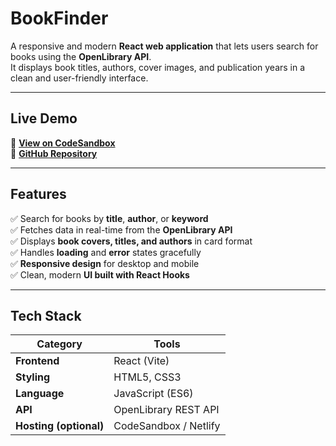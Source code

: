 # BookFinder
A responsive and modern **React web application** that lets users search for books using the **OpenLibrary API**.  
It displays book titles, authors, cover images, and publication years in a clean and user-friendly interface.

---
##  Live Demo

🔗 **[View on CodeSandbox](https://codesandbox.io/p/sandbox/r5t8mw)**  
🔗 **[GitHub Repository](https://github.com/Bindhu92/BookFinder)**

---
## Features

✅ Search for books by **title**, **author**, or **keyword**  
✅ Fetches data in real-time from the **OpenLibrary API**  
✅ Displays **book covers, titles, and authors** in card format  
✅ Handles **loading** and **error** states gracefully  
✅ **Responsive design** for desktop and mobile  
✅ Clean, modern **UI built with React Hooks**

---
##  Tech Stack

| Category | Tools |
|-----------|-------|
| **Frontend** | React (Vite) |
| **Styling** | HTML5, CSS3 |
| **Language** | JavaScript (ES6) |
| **API** | OpenLibrary REST API |
| **Hosting (optional)** | CodeSandbox / Netlify |




